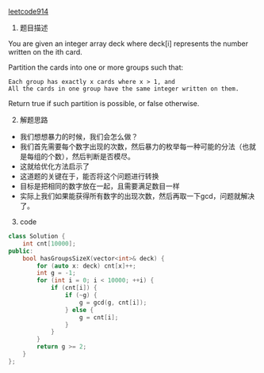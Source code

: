 [leetcode914](https://leetcode.cn/problems/x-of-a-kind-in-a-deck-of-cards/description/)

1. 题目描述

<div>
You are given an integer array deck where deck[i] represents the number written on the ith card.

Partition the cards into one or more groups such that:

    Each group has exactly x cards where x > 1, and
    All the cards in one group have the same integer written on them.

Return true if such partition is possible, or false otherwise.
</div>

2. 解题思路
- 我们想想暴力的时候，我们会怎么做？
- 我们首先需要每个数字出现的次数，然后暴力的枚举每一种可能的分法（也就是每组的个数），然后判断是否模尽。
- 这就给优化方法启示了
- 这道题的关键在于，能否将这个问题进行转换
- 目标是把相同的数字放在一起，且需要满足数目一样
- 实际上我们如果能获得所有数字的出现次数，然后再取一下gcd，问题就解决了。

3. code

```cpp
class Solution {
    int cnt[10000];
public:
    bool hasGroupsSizeX(vector<int>& deck) {
        for (auto x: deck) cnt[x]++;
        int g = -1;
        for (int i = 0; i < 10000; ++i) {
            if (cnt[i]) {
                if (~g) {
                    g = gcd(g, cnt[i]);
                } else {
                    g = cnt[i];
                }
            }
        }
        return g >= 2;
    }
};

```